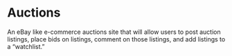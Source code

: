 # Auctions
An eBay like e-commerce auctions site that will allow users to post auction listings, place bids on listings, comment on those listings, and add listings to a “watchlist.”
